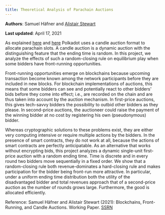 ```yaml
---
title: Theoretical Analysis of Parachain Auctions
---
```


**Authors**: Samuel Häfner and [Alistair Stewart](team_members/alistair.md)

**Last updated**: April 17, 2021

As explained [here](/Polkadot/overview/3-parachain-allocation.md) and [here](https://wiki.polkadot.network/docs/en/learn-auction) Polkadot uses a candle auction format to allocate parachain slots. A candle auction is a dynamic auction with the distinguishing feature that the ending time is random. In this project, we analyze the effects of such a random-closing rule on equilibrium play when some bidders have front-running opportunities.

Front-running opportunities emerge on blockchains because upcoming transaction become known among the network participants before they are included in new blocks. For blockchain implementations of auctions, this means that some bidders can see and potentially react to other bidders' bids before they come into effect; i.e., are recorded on the chain and are thus taken into account by the auction mechanism. In first-price auctions, this gives tech-savvy bidders the possibility to outbid other bidders as they please. In second-price auctions, the auctioneer could raise the payment of the winning bidder at no cost by registering his own (pseudonymous) bidder.

Whereas cryptographic solutions to these problems exist, they are either very computing intensive or require multiple actions by the bidders. In the presence of smart contracts, they do not work at all, because the actions of smart contracts are perfectly anticipatable. As an alternative that works without encrypting bids, this project analyzes a dynamic single-unit first-price auction with a random ending time. Time is discrete and in every round two bidders move sequentially in a fixed order.  We show that a random-closing rule both revenue-dominates a hard-closing rule and makes participation for the bidder being front-run more attractive. In particular, under a uniform ending time distribution both the utility of the disadvantaged bidder and total revenues approach that of a second-price auction as the number of rounds grows large. Furthermore, the good is allocated efficiently.

Reference:
Samuel Häfner and Alistair Stewart (2021): Blockchains, Front-Running, and Candle Auctions. Working Paper. [SSRN](https://papers.ssrn.com/sol3/papers.cfm?abstract_id=3846363)
